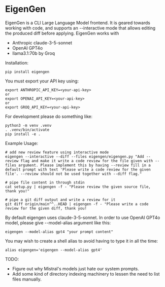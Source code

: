 EigenGen
========

EigenGen is a CLI Large Language Model frontend. It is geared towards working with code,
and supports an --interactive mode that allows editing the produced diff before applying.
EigenGen works with 
  - Anthropic claude-3-5-sonnet
  - OpenAI GPT4o
  - llama3.1:70b by Groq


Installation:
```
pip install eigengen
```

You must export your API key using:
```
export ANTHROPIC_API_KEY=<your-api-key>
or
export OPENAI_API_KEY=<your-api-key>
or
export GROQ_API_KEY=<your-api-key>
```

For development please do something like:
```
python3 -m venv .venv
. .venv/bin/activate
pip install -e .
```

Example Usage:
```
# add new review feature using interactive mode
eigengen --interactive --diff --files eigengen/eigengen.py "Add --review flag and make it write a code review for the file given with --files argument. Please implement this by having --review fill in a default prompt with text 'Please write a code review for the given file'. --review should not be used together with --diff flag."

# pipe file content in through stdin
cat setup.py | eigengen -f - "Please review the given source file, thank you!"

# pipe a git diff output and write a review for it
git diff origin/main^^..HEAD | eigengen -f - "Please write a code review for the given diff, thank you!
```

By default eigengen uses claude-3-5-sonnet. In order to use OpenAI GPT4o model, please give --model-alias argument
like this:
```
eigengen --model-alias gpt4 "your prompt content"
```

You may wish to create a shell alias to avoid having to type it in all the time:
```.bashrc
alias eigengen='eigengen --model-alias gpt4'
```


TODO:
  - Figure out why Mistral's models just hate our system prompts.
  - Add some kind of directory indexing machinery to lessen the need to list files manually.


